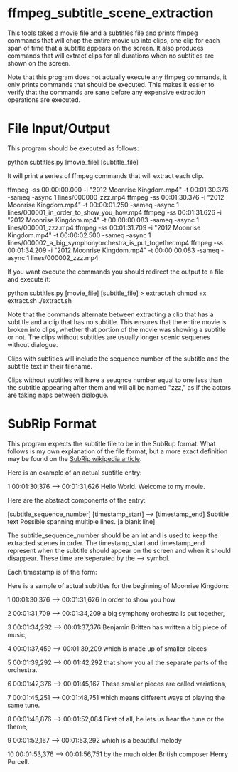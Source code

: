 ffmpeg_subtitle_scene_extraction
================================
This tools takes a movie file and a subtitles file and prints ffmpeg commands
that will chop the entire movie up into clips, one clip for each span of time
that a subtitle appears on the screen. It also produces commands that will
extract clips for all durations when no subtitles are shown on the screen.

Note that this program does not actually execute any ffmpeg commands, it only
prints commands that should be executed. This makes it easier to verify that
the commands are sane before any expensive extraction operations are executed.

File Input/Output
=================
This program should be executed as follows:

python subtitles.py [movie_file] [subtitle_file]

It will print a series of ffmpeg commands that will extract each clip.

ffmpeg -ss 00:00:00.000 -i "2012 Moonrise Kingdom.mp4" -t 00:01:30.376 -sameq -async 1 lines/000000_zzz.mp4
ffmpeg -ss 00:01:30.376 -i "2012 Moonrise Kingdom.mp4" -t 00:00:01.250 -sameq -async 1 lines/000001_in_order_to_show_you_how.mp4
ffmpeg -ss 00:01:31.626 -i "2012 Moonrise Kingdom.mp4" -t 00:00:00.083 -sameq -async 1 lines/000001_zzz.mp4
ffmpeg -ss 00:01:31.709 -i "2012 Moonrise Kingdom.mp4" -t 00:00:02.500 -sameq -async 1 lines/000002_a_big_symphonyorchestra_is_put_together.mp4
ffmpeg -ss 00:01:34.209 -i "2012 Moonrise Kingdom.mp4" -t 00:00:00.083 -sameq -async 1 lines/000002_zzz.mp4

If you want execute the commands you should redirect the output to a file
and execute it:

python subtitles.py [movie_file] [subtitle_file] > extract.sh
chmod +x extract.sh
./extract.sh

Note that the commands alternate between extracting a clip that has a subtitle
and a clip that has no subtitle. This ensures that the entire movie is broken
into clips, whether that portion of the movie was showing a subtitle or not.
The clips without subtitles are usually longer scenic sequenes without dialogue.

Clips with subtitles will include the sequence number of the subtitle and the
subtitle text in their filename.

Clips without subtitles will have a seuqnce number equal to one less than the subtitle
appearing after them and will all be named "zzz," as if the actors are taking naps
between dialogue.

SubRip Format
===============
This program expects the subtitle file to be in the SubRup format. What follows
is my own explanation of the file format, but a more exact definition may be found
on the [SubRip wikipedia article](http://en.wikipedia.org/wiki/SubRip).

Here is an example of an actual subtitle entry:

1
00:01:30,376 --> 00:01:31,626
Hello World.
Welcome to my movie.

Here are the abstract components of the entry:

[subtitle_sequence_number]
[timestamp_start] --> [timestamp_end]
Subtitle text
Possible spanning multiple lines.
[a blank line]

The subtitle_sequence_number should be an int and is used to keep the extracted
scenes in order. The timestamp_start and timestamp_end represent when the subtitle
should appear on the screen and when it should disappear. These time are seperated
by the --> symbol.

Each timestamp is of the form:

[hour]:[minute]:[second],[millisecond]

Here is a sample of actual subtitles for the beginning of Moonrise Kingdom:

1
00:01:30,376 --> 00:01:31,626
In order to show you how

2
00:01:31,709 --> 00:01:34,209
a big symphony
orchestra is put together,

3
00:01:34,292 --> 00:01:37,376
Benjamin Britten
has written a big piece of music,

4
00:01:37,459 --> 00:01:39,209
which is made up
of smaller pieces

5
00:01:39,292 --> 00:01:42,292
that show you all
the separate parts of the orchestra.

6
00:01:42,376 --> 00:01:45,167
These smaller pieces
are called variations,

7
00:01:45,251 --> 00:01:48,751
which means different ways
of playing the same tune.

8
00:01:48,876 --> 00:01:52,084
First of all,
he lets us hear the tune or the theme,

9
00:01:52,167 --> 00:01:53,292
which is a beautiful melody

10
00:01:53,376 --> 00:01:56,751
by the much older
British composer Henry Purcell.
